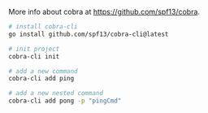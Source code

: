 More info about cobra at https://github.com/spf13/cobra.


```bash
# install cobra-cli
go install github.com/spf13/cobra-cli@latest

# init project
cobra-cli init

# add a new command
cobra-cli add ping

# add a new nested command
cobra-cli add pong -p "pingCmd"
```

